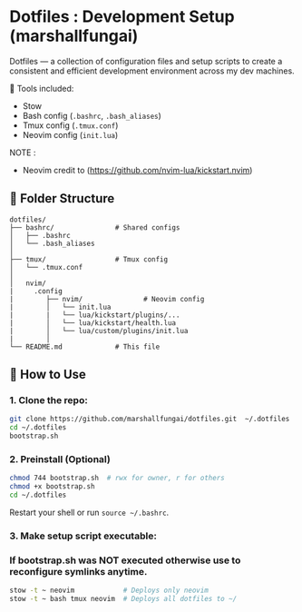 # Dotfiles : Development Setup (marshallfungai)

Dotfiles — a collection of configuration files and setup scripts to create a consistent and efficient development environment across my dev machines.

🔧 Tools included:
- Stow
- Bash config (`.bashrc`, `.bash_aliases`)
- Tmux config (`.tmux.conf`)
- Neovim config (`init.lua`) 

NOTE : 
- Neovim credit to (https://github.com/nvim-lua/kickstart.nvim)

## 📁 Folder Structure

```
dotfiles/
├── bashrc/               # Shared configs
│   ├── .bashrc
│   └── .bash_aliases
│
├── tmux/                 # Tmux config
│   └── .tmux.conf
│   
│   nvim/
|     .config
|        ├── nvim/               # Neovim config
|        │   └── init.lua
|        |   └── lua/kickstart/plugins/...
|        │   └── lua/kickstart/health.lua
|        │   └── lua/custom/plugins/init.lua
|        │
└── README.md             # This file
```

## 🚀 How to Use



### 1. Clone the repo:
   ```bash
   git clone https://github.com/marshallfungai/dotfiles.git  ~/.dotfiles
   cd ~/.dotfiles
   bootstrap.sh
   ```

### 2. Preinstall (Optional) 
   
   ```bash
   chmod 744 bootstrap.sh  # rwx for owner, r for others  
   chmod +x bootstrap.sh
   cd ~/.dotfiles
   ```
  Restart your shell or run `source ~/.bashrc`.


### 3. Make setup script executable:
### If bootstrap.sh was NOT executed otherwise use to reconfigure symlinks anytime.
   ```bash
   stow -t ~ neovim            # Deploys only neovim
   stow -t ~ bash tmux neovim  # Deploys all dotfiles to ~/
   ```
    
